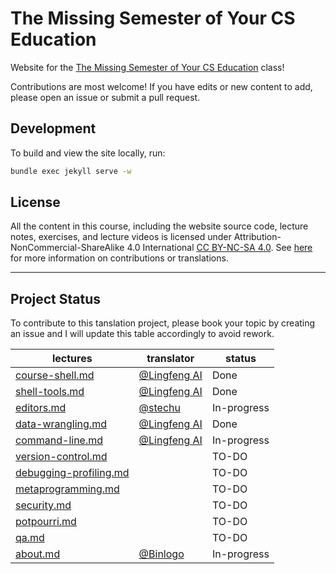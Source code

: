 # The Missing Semester of Your CS Education

Website for the [The Missing Semester of Your CS Education](https://missing.csail.mit.edu/) class!

Contributions are most welcome! If you have edits or new content to add, please
open an issue or submit a pull request.

## Development

To build and view the site locally, run:

```bash
bundle exec jekyll serve -w
```

## License

All the content in this course, including the website source code, lecture notes, exercises, and lecture videos is licensed under Attribution-NonCommercial-ShareAlike 4.0 International [CC BY-NC-SA 4.0](https://creativecommons.org/licenses/by-nc-sa/4.0/). See [here](https://missing.csail.mit.edu/license) for more information on contributions or translations.

-----------------

## Project Status

To contribute to this tanslation project, please book your topic by creating an issue and I will update this table accordingly to avoid rework.

|  lectures   | translator  | status |
|  ----  | ----  |----  |
| [course-shell.md](https://github.com/missing-semester-cn/missing-semester-cn.github.io/blob/master/_2020/course-shell.md)  | [@Lingfeng AI](https://github.com/hanxiaomax) | Done |
| [shell-tools.md](https://github.com/missing-semester-cn/missing-semester-cn.github.io/blob/master/_2020/shell-tools.md)  | [@Lingfeng AI](https://github.com/hanxiaomax) | Done |
| [editors.md](https://github.com/missing-semester-cn/missing-semester-cn.github.io/blob/master/_2020/editors.md)  |  [@stechu](https://github.com/stechu) | In-progress |
| [data-wrangling.md](https://github.com/missing-semester-cn/missing-semester-cn.github.io/blob/master/_2020/data-wrangling.md)  | [@Lingfeng AI](https://github.com/hanxiaomax) | Done |
| [command-line.md](https://github.com/missing-semester-cn/missing-semester-cn.github.io/blob/master/_2020/command-line.md)  | [@Lingfeng AI](https://github.com/hanxiaomax) | In-progress |
| [version-control.md](https://github.com/missing-semester-cn/missing-semester-cn.github.io/blob/master/_2020/version-control.md)  |  | TO-DO |
| [debugging-profiling.md](https://github.com/missing-semester-cn/missing-semester-cn.github.io/blob/master/_2020/debugging-profiling.md)  |  | TO-DO |
| [metaprogramming.md](https://github.com/missing-semester-cn/missing-semester-cn.github.io/blob/master/_2020/metaprogramming.md)  |  | TO-DO |
| [security.md](https://github.com/missing-semester-cn/missing-semester-cn.github.io/blob/master/_2020/security.md)  |  | TO-DO |
| [potpourri.md](https://github.com/missing-semester-cn/missing-semester-cn.github.io/blob/master/_2020/potpourri.md) |  | TO-DO |
| [qa.md](https://github.com/missing-semester-cn/missing-semester-cn.github.io/blob/master/_2020/qa.md) |  | TO-DO |
| [about.md](https://github.com/missing-semester-cn/missing-semester-cn.github.io/blob/master/about.md)  | [@Binlogo](https://github.com/Binlogo)  | In-progress |
